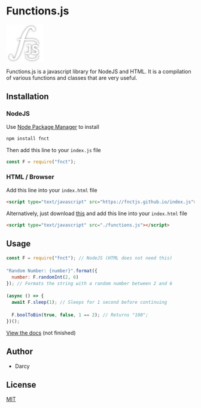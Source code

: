# Functions.js
<img src="image/icon-alt.png" width="100">

Functions.js is a javascript library for NodeJS and HTML. It is a compilation of various functions and classes that are very useful.

## Installation

### NodeJS

Use [Node Package Manager](https://www.npmjs.com/) to install

```bash
npm install fnct
```

Then add this line to your `index.js` file

```js
const F = require("fnct");
```

### HTML / Browser

Add this line into your `index.html` file
```html
<script type="text/javascript" src="https://fnctjs.github.io/index.js"></script>
```

Alternatively, just download [this](https://fnctjs.github.io/index.js) and add this line into your `index.html` file

```html
<script type="text/javascript" src="./functions.js"></script>
```

## Usage

```js
const F = require("fnct"); // NodeJS (HTML does not need this)

"Random Number: {number}".format({
  number: F.randomInt(2, 6)
}); // Formats the string with a random number between 2 and 6

(async () => {
  await F.sleep(1); // Sleeps for 1 second before continuing

  F.boolToBin(true, false, 1 == 2); // Returns "100";
})();
```
[View the docs](./howto.md#how-to-use-functionsjs) (not finished)

## Author
 - Darcy

## License
[MIT](https://choosealicense.com/licenses/mit/)